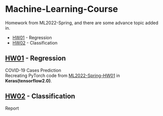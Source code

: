 # Machine-Learning-Course
Homework from  ML2022-Spring, and there are some advance topic added in.
- [HW01](#HW01) - Regression
- [HW02](#HW02) - Classification

## <div id='HW01'>[HW01](HW01) - Regression</div>
COVID-19 Cases Prediction<br>
Recreating PyTorch code from [ML2022-Spring-HW01](https://github.com/virginiakm1988/ML2022-Spring/blob/main/HW01/HW01.ipynb) in **Keras(tensorflow2.0)**.

## <div id='HW02'>[HW02](HW02) - Classification</div>

Report
